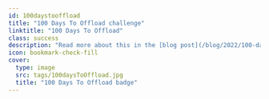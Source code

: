 ```yaml
---
id: 100daystooffload
title: "100 Days To Offload challenge"
linktitle: "100 Days To Offload"
class: success
description: "Read more about this in the [blog post](/blog/2022/100-days-to-offload/) and see the [100 Days To Offload](https://100daystooffload.com/) website for more information."
icon: bookmark-check-fill
cover:
  type: image
  src: tags/100daysToOffload.jpg
  title: "100 Days To Offload badge"
---
```

